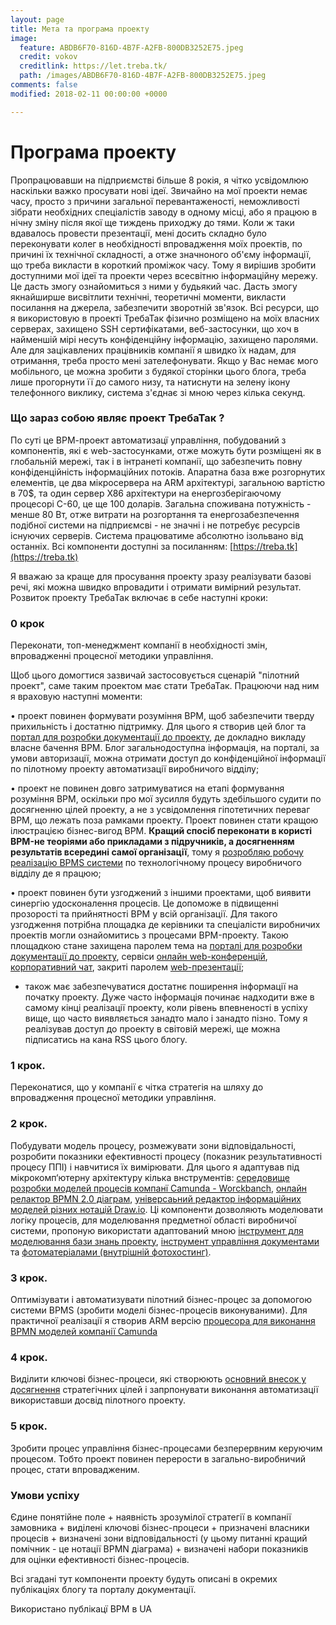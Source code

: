 ```yaml
---
layout: page
title: Мета та програма проекту
image:
  feature: ABDB6F70-816D-4B7F-A2FB-800DB3252E75.jpeg
  credit: vokov
  creditlink: https://let.treba.tk/
  path: /images/ABDB6F70-816D-4B7F-A2FB-800DB3252E75.jpeg
comments: false
modified: 2018-02-11 00:00:00 +0000

---
```

# Програма проекту

Пропрацювавши на підприємстві більше 8 рокія, я чітко усвідомлюю наскільки важко просувати нові ідеї. Звичайно на мої проекти немає часу, просто з причини загальної перевантаженості, неможливості зібрати необхідних спеціалістів заводу в одному місці, або я працюю в нічну зміну після якої ще тиждень приходжу до тями. Коли ж таки вдавалось провести презентації, мені досить складно було переконувати колег в  необхідності впровадження моїх    проектів, по причині їх технічної складності, а отже значноного об'єму інформації, що треба викласти в короткий проміжок часу. Тому я вирішив  зробити доступними мої ідеї та проекти через всесвітню інформаційну мережу. Це дасть змогу ознайомиться з ними у будьякий час. Дасть змогу якнайширше висвітлити технічні, теоретичні моменти, викласти посилання на джерела, забезпечити зворотній зв'язок. Всі ресурси, що я використовую в проекті ТребаТак фізично розміщено на моїх власних серверах, захищено SSH  сертифікатами, веб-застосунки, що хоч в найменшій мірі несуть конфіденційну інформацію, захищено паролями. Але для зацікавлених працівників компанії я швидко їх надам, для отримання, треба просто мені зателефонувати. Якщо у Вас немає мого мобільного, це можна зробити з будякої сторінки цього блога, треба лише прогорнути її до самого низу, та натиснути на зелену ікону телефонного виклику, система з'єднає зі мною через кілька секунд.

### **Що зараз собою являє проект ТребаТак ?**

По суті це  ВРМ-проект автоматизацї управління, побудований з компонентів, які є web-застосунками, отже можуть бути розміщені як в глобальній мережі, так і в інтранеті компанії, що забезпечить повну конфіденційність інформаційних потоків.
Апаратна база вже розгорнутих елементів, це два мікросервера на ARM  архітектурі, загальною вартістю в 70$, та один сервер X86 архітектури на енергозберігаючому процесорі С-60, це ще 100 доларів. Загальна споживана потужність - менше 80 Вт, отже витрати на розгортання та енергозабезпечення подібної системи на підприємсві - не значні і не потребує ресурсів існуючих серверів. Система працюватиме абсолютно ізольвано від останніх.
Всі компоненти доступні за посиланням: [https://treba.tk](https://treba.tk)

Я вважаю за краще для просування проекту зразу реалізувати базові речі, які можна швидко впровадити і отримати вимірний результат.
Розвиток проекту ТребаТак включає в себе наступні кроки:

### **0 крок**

Переконати, топ-менеджмент компанії в необхідності змін, впровадженні  процесної методики управління.

Щоб цього домогтися зазвичай застосовується сценарій "пілотний проект", саме таким проектом має стати ТребаТак. Працюючи над ним я враховую наступні моменти:

• проект повинен формувати розуміння BPM, щоб забезпечити тверду прихильність і достатню підтримку. Для цього я створив цей блог та [портал для розробки документації до проекту](https://doc.treba.tk), де докладно викладу власне бачення BPM. Блог загальнодоступна інформація, на порталі, за умови авторизації, можна отримати доступ до конфіденційної інформації по пілотному проекту автоматизації виробничого відділу;

• проект не повинен довго затримуватися на етапі формування розуміння BPM, оскільки про мої зусилля будуть здебільшого судити по досягненню цілей проекту, а не з усвідомлення гіпотетичних переваг BPM, що лежать поза рамками проекту. Проект повинен стати кращою ілюстрацією бізнес-вигод BPM. **Кращий спосіб переконати в користі BPM-не теоріями або прикладами з підручників, а досягненням результатів всередині самої організації**, тому я [розробляю робочу реалізацію BPMS системи](https://treba.tk) по технологічному процесу виробничого відділу де я працюю;

• проект повинен бути узгоджений з іншими проектами, щоб виявити синергію удосконалення процесів. Це допоможе в підвищенні прозорості та прийнятності BPM у всій організації. Для такого узгодження потрібна площадка де керівники та спеціалісти виробничих проектів могли ознайомитись з процесами BPM-проекту. Такою площадкою станe захищена паролем тема на [порталі для розробки документації до проекту](https://doc.treba.tk), сервіси [онлайн web-конференцій](https://spreed.treba.tk), [корпоративний чат](https://chat.treba.tk), закриті паролем [web-презентації](ppt-rep.treba.tk:81/md/demo.md?_multiscreen=control#0);

* також має забезпечуватися достатнє поширення інформації на початку проекту. Дуже часто інформація починає надходити вже в самому кінці реалізації проекту, коли рівень впевненості в успіху вище, що часто виявляється занадто мало і занадто пізно. Тому я реалізував доступ до проекту в світовій мережі, ще можна підписатись на кана RSS цього блогу.

### **1 крок.**

Переконатися, що у компанії є чітка стратегія на шляху до впровадження процесної методики управління.

### **2 крок**.

Побудувати модель процесу, розмежувати зони відповідальності, розробити показники ефективності процесу (показник результативності процесу ППІ) і навчитися їх вимірювати.
Для цього я адаптував під мікрокомп‘ютерну архітектуру кілька внструментів: [середовище розробки моделей процесів компанї Camunda - Worckbanch](https://dew.treba.tk/camunda/app/cockpit/default/#/dashboard), [онлайн релактор BPMN 2.0 діаграм](https://bpmnio.treba.tk), [універсаьний редактор інформаційних моделей різних нотацій Draw.io](https://drew.treba.tk/). Ці компоненти дозволяють моделювати логіку процесів, для моделювання предметної області виробничої системи, пропоную використати адаптований мною [інструмент для моделювання бази знань проекту](https://km.treba.tk/), [інструмент управління документами ](http://treba.tk:1181/) та [фотоматеріалами (внутрішній фотохостинг)](https://4to.treba.tk/).

### **3 крок**.

Оптимізувати і автоматизувати пілотний бізнес-процес за допомогою системи BPMS (зробити моделі бізнес-процесів виконуваними). Для практичної реалізації я створив ARM версію [процесора для виконання BPMN моделей компанії Camunda](https://bpmn.treba.tk/camunda/app/cockpit/default/#/login)

### **4 крок**.

Виділити ключові бізнес-процеси, які створюють [основний внесок у досягнення](https://vokov.treba.tk/принцип-парето-в-управлінні-бізнес-процесами/) стратегічних цілей і запрпонувати виконання автоматизації використавши досвід пілотного проекту.

### **5 крок**.

Зробити процес управління бізнес-процесами безперервним керуючим процесом. Тобто проект повинен перерости в загально-виробничий процес, стати впровадженим.

### **Умови успіху**

Єдине понятійне поле + наявність зрозумілої стратегії в компанії замовника + виділені ключові бізнес-процеси + призначені власники процесів + визначені зони відповідальності (у цьому питанні кращий помічник - це нотації BPMN діаграма) + визначені набори показників для оцінки ефективності бізнес-процесів.

Всі згадані тут компоненти проекту будуть описані в окремих публікаціях блогу та порталу документації.

Використано публікацї BPM в UA